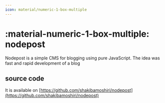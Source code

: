 ```yaml
---
icon: material/numeric-1-box-multiple
---
```


# :material-numeric-1-box-multiple: nodepost

Nodepost is a simple CMS for blogging using pure JavaScript. The idea was fast
and rapid development of a blog


## source code

It is available on [https://github.com/shakibamoshiri/nodepost](https://github.com/shakibamoshiri/nodepost)
